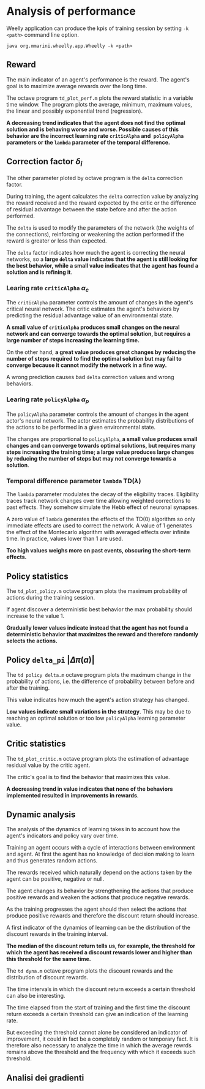 # Analysis of performance

Weelly application can produce the kpis of training session by 
setting `-k <path>` command line option.

```
java org.mmarini.wheelly.app.Wheelly -k <path>
```

## Reward

The main indicator of an agent's performance is the reward.
The agent's goal is to maximize average rewards over the long time.


The octave program `td_plot_perf.m` plots the reward statistic in a variable time window.
The program plots the average, minimum, maximum values, the linear and possibly exponential trend (regression).

__A decreasing trend indicates that the agent does not find the optimal solution and is behaving worse and worse.
Possible causes of this behavior are the incorrect learning rate `criticAlpha` and` policyAlpha` parameters or the `lambda` parameter of the temporal difference.__

## Correction factor $\delta_i$

The other parameter ploted by octave program is the `delta` correction factor.

During training, the agent calculates the `delta` correction value by analyzing the reward received and the reward expected by the critic or the difference of residual advantage between the state before and after the action performed.

The `delta` is used to modify the parameters of the network (the weights of the connections), reinforcing or weakening the action performed if the reward is greater or less than expected.

The `delta` factor indicates how much the agent is correcting the neural networks, so a __large `delta` value indicates that the agent is still looking for the best behavior, while a small value indicates that the agent has found a solution and is refining it__.


### Learing rate `criticAlpha` $\alpha_c$

The `criticAlpha` parameter controls the amount of changes in the agent's critical neural network.
The critic estimates the agent's behaviors by predicting the residual advantage value of an environmental state.

__A small value of `criticAlpha` produces small changes on the neural network and can converge towards the optimal solution, but requires a large number of steps increasing the learning time.__

On the other hand, __a great value produces great changes by reducing the number of steps required to find the optimal solution but may fail to converge because it cannot modify the network in a fine way.__

A wrong prediction causes bad `delta` correction values and wrong behaviors.

### Learing rate `policyAlpha` $\alpha_p$

The `policyAlpha` parameter controls the amount of changes in the agent actor's neural network.
The actor estimates the probability distributions of the actions to be performed in a given environmental state.

The changes are proportional to `policyAlpha`, __a small value produces small changes and can converge towards optimal solutions, but requires many steps increasing the training time; a large value produces large changes by reducing the number of steps but may not converge towards a solution__.

### Temporal difference parameter `lambda` TD($\lambda$)

The `lambda` parameter modulates the decay of the eligibility traces.
Eligibility traces track network changes over time allowing weighted corrections to past effects.
They somehow simulate the Hebb effect of neuronal synapses.


A zero value of `lambda` generates the effects of the TD(0) algorithm so only immediate effects are used to correct the network.
A value of 1 generates the effect of the Montecarlo algorithm with averaged effects over infinite time.
In practice, values ​​lower than 1 are used.

__Too high values weighs more on past events, obscuring the short-term effects.__

## Policy statistics

The `td_plot_policy.m` octave program plots the maximum probability of actions during the training session.

If agent discover a deterministic best behavior the max probability should increase to the value 1.

__Gradually lower values ​​indicate instead that the agent has not found a deterministic behavior that maximizes the reward and therefore randomly selects the actions.__

## Policy `delta_pi` $|\Delta\pi(a)|$

The `td policy delta.m` octave program plots the maximum change in the probability of actions, i.e. the difference of probability between before and after the training.

This value indicates how much the agent's action strategy has changed.

__Low values indicate small variations in the strategy__.
This may be due to reaching an optimal solution or too low `policyAlpha` learning parameter value.

## Critic statistics

The `td_plot_critic.m` octave program plots the estimation of advantage residual value by the critic agent.

The critic's goal is to find the behavior that maximizes this value.

__A decreasing trend in value indicates that none of the behaviors implemented resulted in improvements in rewards__.

## Dynamic analysis


The analysis of the dynamics of learning takes in to account how the agent's indicators and policy vary over time.

Training an agent occurs with a cycle of interactions between environment and agent.
At first the agent has no knowledge of decision making to learn and thus generates random actions.

The rewards received which naturally depend on the actions taken by the agent can be positive, negative or null.

The agent changes its behavior by strengthening the actions that produce positive rewards and weaken the actions that produce negative rewards.

As the training progresses the agent should then select the actions that produce positive rewards and therefore the discount return should increase.

A first indicator of the dynamics of learning can be the distribution of the discount rewards in the training interval.

__The median of the discount return tells us, for example, the threshold for which the agent has received a discount rewards lower and higher than this threshold for the same time.__

The `td dyna.m` octave program plots the discount rewards and the distribution of discount rewards.

The time intervals in which the discount return exceeds a certain threshold can also be interesting.

The time elapsed from the start of training and the first time the discount return exceeds a certain threshold can give an indication of the learning rate.

But exceeding the threshold cannot alone be considered an indicator of improvement, it could in fact be a completely random or temporary fact.
It is therefore also necessary to analyze the time in which the average rewrds remains above the threshold and the frequency with which it exceeds such threshold.

## Analisi dei gradienti